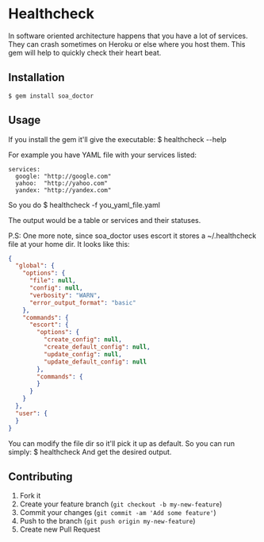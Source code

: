 # Healthcheck

In software oriented architecture happens that you have a lot of services.
They can crash sometimes on Heroku or else where you host them. This gem will help to quickly check their heart beat.

## Installation

    $ gem install soa_doctor

## Usage
If you install the gem it'll give the executable:
    $ healthcheck --help

For example you have YAML file with your services listed:
    
    services:
      google: "http://google.com"
      yahoo:  "http://yahoo.com"
      yandex: "http://yandex.com"
    
So you do
    $ healthcheck -f you_yaml_file.yaml

The output would be a table or services and their statuses.

P.S: One more note, since soa_doctor uses escort it stores a ~/.healthcheck file at your home dir. It looks like this:

```json
{
  "global": {
    "options": {
      "file": null,
      "config": null,
      "verbosity": "WARN",
      "error_output_format": "basic"
    },
    "commands": {
      "escort": {
        "options": {
          "create_config": null,
          "create_default_config": null,
          "update_config": null,
          "update_default_config": null
        },
        "commands": {
        }
      }
    }
  },
  "user": {
  }
}

```

You can modify the file dir so it'll pick it up as default. So you can run simply:
$ healthcheck
And get the desired output.

## Contributing

1. Fork it
2. Create your feature branch (`git checkout -b my-new-feature`)
3. Commit your changes (`git commit -am 'Add some feature'`)
4. Push to the branch (`git push origin my-new-feature`)
5. Create new Pull Request
